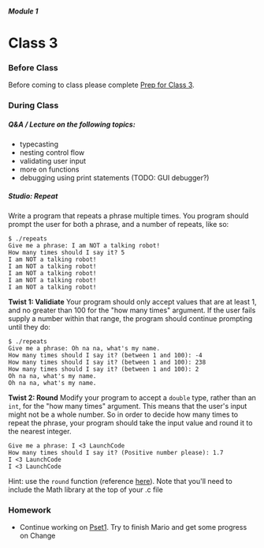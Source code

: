 ##### Module 1

# Class 3

### Before Class
Before coming to class please complete [Prep for Class 3](../class3-prep).

### During Class

##### Q&A / Lecture on the following topics:
* typecasting
* nesting control flow
* validating user input
* more on functions
* debugging using print statements (TODO: GUI debugger?)

##### Studio: Repeat

Write a program that repeats a phrase multiple times. You program should prompt the user for both a phrase, and a number of repeats, like so:
```
$ ./repeats
Give me a phrase: I am NOT a talking robot!
How many times should I say it? 5
I am NOT a talking robot!
I am NOT a talking robot!
I am NOT a talking robot!
I am NOT a talking robot!
I am NOT a talking robot!
```

**Twist 1: Validiate**
Your program should only accept values that are at least 1, and no greater than 100 for the "how many times" argument. If the user fails supply a number within that range, the program should continue prompting until they do:
```
$ ./repeats
Give me a phrase: Oh na na, what's my name.
How many times should I say it? (between 1 and 100): -4
How many times should I say it? (between 1 and 100): 238
How many times should I say it? (between 1 and 100): 2
Oh na na, what's my name.
Oh na na, what's my name.
```

**Twist 2: Round**
Modify your program to accept a `double` type, rather than an `int`, for the "how many times" argument. This means that the user's input might not be a whole number. So in order to decide how many times to repeat the phrase, your program should take the input value and round it to the nearest integer.
```
Give me a phrase: I <3 LaunchCode
How many times should I say it? (Positive number please): 1.7
I <3 LaunchCode
I <3 LaunchCode
```
Hint: use the `round` function (reference [here](https://reference.cs50.net/math.h/round)). Note that you'll need to include the Math library at the top of your .c file

### Homework
* Continue working on [Pset1](). Try to finish Mario and get some progress on Change

